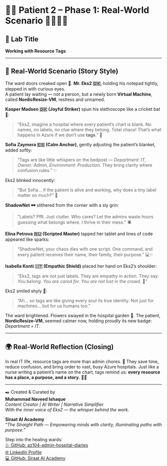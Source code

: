 # 🌸✨ Patient 2 – Phase 1: Real-World Scenario 🌷🌼🧚‍♀️  

## 📌 Lab Title  
**Working with Resource Tags**  

---

## 🏥 Real-World Scenario (Story Style)  

The ward doors creaked open 🌸. **Mr. Eks2 🇩🇰**, holding his notepad tightly, stepped in with curious eyes.  
A patient lay waiting — not a person, but a newly born **Virtual Machine**, called **NordicResize-VM**, restless and unnamed.  

**Kasper Madsen 🇩🇰 (Joyful Striker)** spun his stethoscope like a cricket bat 🏏:  
> “Eks2, imagine a hospital where every patient’s chart is blank. No names, no labels, no clue where they belong. Total chaos! That’s what happens in Azure if we don’t use **tags**.” 🌼  

**Sofia Zaymera 🇪🇸 (Calm Anchor)**, gently adjusting the patient’s blanket, added softly:  
> “Tags are like little whispers on the bedpost — *Department: IT, Owner: Admin, Environment: Production*. They bring clarity where confusion rules.” ✨  

Eks2 blinked innocently:  
> “But Sofia… if the patient is alive and working, why does a tiny label matter so much?” 🌸  

**ShadowNet 🕶️** slithered from the corner with a sly grin:  
> “Labels? Pfft. Just clutter. Who cares? Let the admins waste hours guessing what belongs where. I thrive in their mess.” 🕷️  

**Elina Petrova 🇷🇺 (Scripted Master)** tapped her tablet and lines of code appeared like sparks:  
> “ShadowNet, your chaos dies with one script. One command, and every patient receives their name, their family, their purpose.” 💻✨  

**Isabella Konti 🇮🇹 (Empathic Shield)** placed her hand on Eks2’s shoulder:  
> “Eks2, tags are not just labels. They are empathy in action. They say: *You belong. You are cared for. You are not lost in the crowd.* 🌷”  

Eks2 smiled shyly 🌼:  
> “Ah… so tags are like giving every soul its true identity. Not just for machines… but for us humans too.”  

The ward brightened. Flowers swayed in the hospital garden 🌿. The patient, **NordicResize-VM**, seemed calmer now, holding proudly its new badge: *Department = IT*.  

---

## 🌍 Real-World Reflection (Closing)  

In real IT life, resource tags are more than admin chores. 🌸 They save time, reduce confusion, and bring order to vast, busy Azure hospitals. Just like a nurse writing a patient’s name on the chart, tags remind us: **every resource has a place, a purpose, and a story.** 🌼✨  

---

✒️ Created & Curated by  
**Muhammad Naveed Ishaque**  
_Content Creator | AI Writer | Narrative Simplifier_  
_With the inner voice of Eks2 — the whisper behind the work._  

**Siraat AI Academy**  
_“The Straight Path — Empowering minds with clarity, illuminating paths with purpose.”_  

Step into the healing wards:  
[🩺 GitHub: az104-admin-hospital-diaries](https://github.com/siraat-ai-academy/az104-admin-hospital-diaries)  
[🌐 LinkedIn Profile](https://lnkd.in/dquwuE-5)  
[💻 GitHub: Siraat AI Academy](https://github.com/siraat-ai-academy)  
